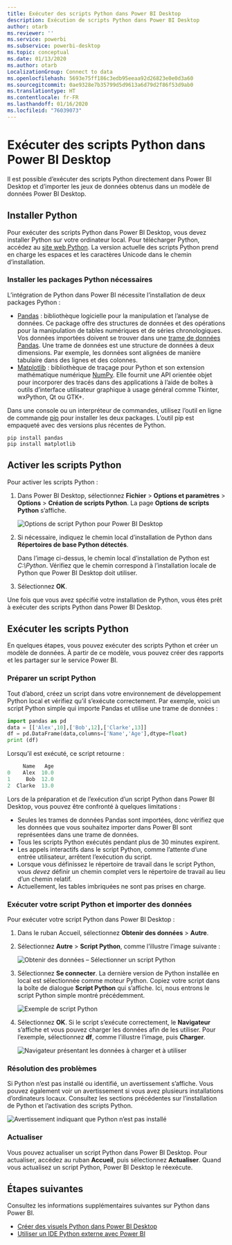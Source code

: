 ```yaml
---
title: Exécuter des scripts Python dans Power BI Desktop
description: Exécution de scripts Python dans Power BI Desktop
author: otarb
ms.reviewer: ''
ms.service: powerbi
ms.subservice: powerbi-desktop
ms.topic: conceptual
ms.date: 01/13/2020
ms.author: otarb
LocalizationGroup: Connect to data
ms.openlocfilehash: 5693e75ff186c3edb95eeaa92d26823e0e0d3a60
ms.sourcegitcommit: 0ae9328e7b35799d5d9613a6d79d2f86f53d9ab0
ms.translationtype: HT
ms.contentlocale: fr-FR
ms.lasthandoff: 01/16/2020
ms.locfileid: "76039073"
---
```

# <a name="run-python-scripts-in-power-bi-desktop"></a>Exécuter des scripts Python dans Power BI Desktop

Il est possible d’exécuter des scripts Python directement dans Power BI Desktop et d’importer les jeux de données obtenus dans un modèle de données Power BI Desktop.

## <a name="install-python"></a>Installer Python

Pour exécuter des scripts Python dans Power BI Desktop, vous devez installer Python sur votre ordinateur local. Pour télécharger Python, accédez au [site web Python](https://www.python.org/). La version actuelle des scripts Python prend en charge les espaces et les caractères Unicode dans le chemin d’installation.

### <a name="install-required-python-packages"></a>Installer les packages Python nécessaires

L’intégration de Python dans Power BI nécessite l’installation de deux packages Python :

* [Pandas](https://pandas.pydata.org/) : bibliothèque logicielle pour la manipulation et l’analyse de données. Ce package offre des structures de données et des opérations pour la manipulation de tables numériques et de séries chronologiques. Vos données importées doivent se trouver dans une [trame de données Pandas](https://www.tutorialspoint.com/python_pandas/python_pandas_dataframe.htm). Une trame de données est une structure de données à deux dimensions. Par exemple, les données sont alignées de manière tabulaire dans des lignes et des colonnes.
* [Matplotlib](https://matplotlib.org/) : bibliothèque de traçage pour Python et son extension mathématique numérique [NumPy](https://www.numpy.org/). Elle fournit une API orientée objet pour incorporer des tracés dans des applications à l’aide de boîtes à outils d’interface utilisateur graphique à usage général comme Tkinter, wxPython, Qt ou GTK+.

Dans une console ou un interpréteur de commandes, utilisez l’outil en ligne de commande [pip](https://pip.pypa.io/en/stable/) pour installer les deux packages. L’outil pip est empaqueté avec des versions plus récentes de Python.

```CMD
pip install pandas
pip install matplotlib
```

## <a name="enable-python-scripting"></a>Activer les scripts Python

Pour activer les scripts Python :

1. Dans Power BI Desktop, sélectionnez **Fichier** > **Options et paramètres** > **Options** > **Création de scripts Python**. La page **Options de scripts Python** s’affiche.

   ![Options de script Python pour Power BI Desktop](media/desktop-python-scripts/python-scripts-7.png)

1. Si nécessaire, indiquez le chemin local d’installation de Python dans **Répertoires de base Python détectés**.

   Dans l’image ci-dessus, le chemin local d’installation de Python est *C:\Python*. Vérifiez que le chemin correspond à l’installation locale de Python que Power BI Desktop doit utiliser.

1. Sélectionnez **OK**.

Une fois que vous avez spécifié votre installation de Python, vous êtes prêt à exécuter des scripts Python dans Power BI Desktop.

## <a name="run-python-scripts"></a>Exécuter les scripts Python

En quelques étapes, vous pouvez exécuter des scripts Python et créer un modèle de données. À partir de ce modèle, vous pouvez créer des rapports et les partager sur le service Power BI.

### <a name="prepare-a-python-script"></a>Préparer un script Python

Tout d’abord, créez un script dans votre environnement de développement Python local et vérifiez qu’il s’exécute correctement. Par exemple, voici un script Python simple qui importe Pandas et utilise une trame de données :

```python
import pandas as pd
data = [['Alex',10],['Bob',12],['Clarke',13]]
df = pd.DataFrame(data,columns=['Name','Age'],dtype=float)
print (df)
```

Lorsqu’il est exécuté, ce script retourne :

```python
     Name   Age
0    Alex  10.0
1     Bob  12.0
2  Clarke  13.0
```

Lors de la préparation et de l’exécution d’un script Python dans Power BI Desktop, vous pouvez être confronté à quelques limitations :

* Seules les trames de données Pandas sont importées, donc vérifiez que les données que vous souhaitez importer dans Power BI sont représentées dans une trame de données.
* Tous les scripts Python exécutés pendant plus de 30 minutes expirent.
* Les appels interactifs dans le script Python, comme l’attente d’une entrée utilisateur, arrêtent l’exécution du script.
* Lorsque vous définissez le répertoire de travail dans le script Python, vous *devez* définir un chemin complet vers le répertoire de travail au lieu d’un chemin relatif.
* Actuellement, les tables imbriquées ne sont pas prises en charge.

### <a name="run-your-python-script-and-import-data"></a>Exécuter votre script Python et importer des données

Pour exécuter votre script Python dans Power BI Desktop :

1. Dans le ruban Accueil, sélectionnez **Obtenir des données** > **Autre**.

1. Sélectionnez **Autre** > **Script Python**, comme l’illustre l’image suivante :

   ![Obtenir des données – Sélectionner un script Python](media/desktop-python-scripts/python-scripts-1.png)

1. Sélectionnez **Se connecter**. La dernière version de Python installée en local est sélectionnée comme moteur Python. Copiez votre script dans la boîte de dialogue **Script Python** qui s’affiche. Ici, nous entrons le script Python simple montré précédemment.

   ![Exemple de script Python](media/desktop-python-scripts/python-scripts-6.png)

1. Sélectionnez **OK**. Si le script s’exécute correctement, le **Navigateur** s’affiche et vous pouvez charger les données afin de les utiliser. Pour l’exemple, sélectionnez **df**, comme l’illustre l’image, puis **Charger**.

   ![Navigateur présentant les données à charger et à utiliser](media/desktop-python-scripts/python-scripts-5.png) 

### <a name="troubleshooting"></a>Résolution des problèmes

Si Python n’est pas installé ou identifié, un avertissement s’affiche. Vous pouvez également voir un avertissement si vous avez plusieurs installations d’ordinateurs locaux. Consultez les sections précédentes sur l’installation de Python et l’activation des scripts Python.

![Avertissement indiquant que Python n’est pas installé](media/desktop-python-scripts/python-scripts-3.png)

### <a name="refresh"></a>Actualiser

Vous pouvez actualiser un script Python dans Power BI Desktop. Pour actualiser, accédez au ruban **Accueil**, puis sélectionnez **Actualiser**. Quand vous actualisez un script Python, Power BI Desktop le réexécute.

## <a name="next-steps"></a>Étapes suivantes

Consultez les informations supplémentaires suivantes sur Python dans Power BI.

* [Créer des visuels Python dans Power BI Desktop](desktop-python-visuals.md)
* [Utiliser un IDE Python externe avec Power BI](desktop-python-ide.md)
